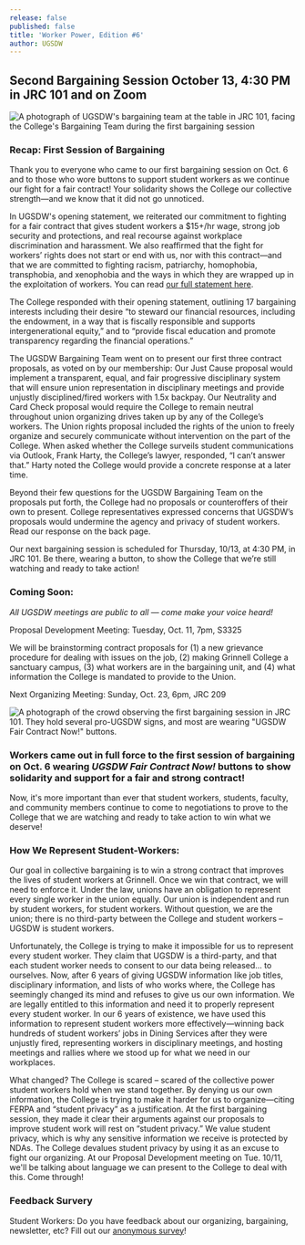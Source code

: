 ```yaml
---
release: false
published: false
title: 'Worker Power, Edition #6'
author: UGSDW
---
```

## Second Bargaining Session October 13, 4:30 PM in JRC 101 and on Zoom

![A photograph of UGSDW's bargaining team at the table in JRC 101, facing the College's Bargaining Team during the first bargaining session](https://ugsdw.org/assets/news/68678555629__0FA51F11-411A-4025-9CF6-83CB8F953641.jpg)


### Recap: First Session of Bargaining
Thank you to everyone who came to our first bargaining session on Oct. 6 and to those who wore buttons to support student workers as we continue our fight for a fair contract! Your solidarity shows the College our collective strength—and we know that it did not go unnoticed.

In UGSDW's opening statement, we reiterated our commitment to fighting for a fair contract that gives student workers a $15+/hr wage, strong job security and protections, and real recourse against workplace discrimination and harassment. We also reaffirmed that the fight for workers’ rights does not start or end with us, nor with this contract—and that we are committed to fighting racism, patriarchy, homophobia, transphobia, and xenophobia and the ways in which they are wrapped up in the exploitation of workers. You can read [our full statement here](https://www.ugsdw.org/2022/10/09/ugsdw-opening-statement/).

The College responded with their opening statement, outlining 17 bargaining interests including their desire “to steward our financial resources, including the endowment, in a way that is fiscally responsible and supports intergenerational equity,” and to “provide fiscal education and promote transparency regarding the financial operations.”

The UGSDW Bargaining Team went on to present our first three contract proposals, as voted on by our membership: Our Just Cause proposal would implement a transparent, equal, and fair progressive disciplinary system that will ensure union representation in disciplinary meetings and provide unjustly disciplined/fired workers with 1.5x backpay. Our Neutrality and Card Check proposal would require the College to remain neutral throughout union organizing drives taken up by any of the College’s workers. The Union rights proposal included the rights of the union to freely organize and securely communicate without intervention on the part of the College. When asked whether the College surveils student communications via Outlook, Frank Harty, the College’s lawyer, responded, “I can’t answer that.” Harty noted the College would provide a concrete response at a later time.  

Beyond their few questions for the UGSDW Bargaining Team on the proposals put forth, the College had no proposals or counteroffers of their own to present. College representatives expressed concerns that UGSDW’s proposals would undermine the agency and privacy of student workers. Read our response on the back page.

Our next bargaining session is scheduled for Thursday, 10/13, at 4:30 PM, in JRC 101. Be there, wearing a button, to show the College that we’re still watching and ready to take action!

### Coming Soon:
_All UGSDW meetings are public to all — come make your voice heard!_

Proposal Development Meeting: Tuesday, Oct. 11, 7pm, S3325

We will be brainstorming contract proposals for (1) a new grievance procedure for dealing with issues on the job, (2) making Grinnell College a sanctuary campus, (3) what workers are in the bargaining unit, and (4) what information the College is mandated to provide to the Union.

Next Organizing Meeting: Sunday, Oct. 23, 6pm, JRC 209

![A photograph of the crowd observing the first bargaining session in JRC 101. They hold several pro-UGSDW signs, and most are wearing "UGSDW Fair Contract Now!" buttons.](https://ugsdw.org/assets/news/IMG_6303.jpg)

### Workers came out in full force to the first session of bargaining on Oct. 6 wearing _UGSDW Fair Contract Now!_ buttons to show solidarity and support for a fair and strong contract! 

Now, it's more important than ever that student workers, students, faculty, and community members continue to come to negotiations to prove to the College that we are watching and ready to take action to win what we deserve!

### How We Represent Student-Workers:
Our goal in collective bargaining is to win a strong contract that improves the lives of student workers at Grinnell. Once we win that contract, we will need to enforce it. Under the law, unions have an obligation to represent every single worker in the union equally. Our union is independent and run by student workers, for student workers. Without question, we are the union; there is no third-party between the College and student workers – UGSDW is student workers.

Unfortunately, the College is trying to make it impossible for us to represent every student worker. They claim that UGSDW is a third-party, and that each student worker needs to consent to our data being released… to ourselves. Now, after 6 years of giving UGSDW information like job titles, disciplinary information, and lists of who works where, the College has seemingly changed its mind and refuses to give us our own information. We are legally entitled to this information and need it to properly represent every student worker. In our 6 years of existence, we have used this information to represent student workers more effectively—winning back hundreds of student workers’ jobs in Dining Services after they were unjustly fired, representing workers in disciplinary meetings, and hosting meetings and rallies where we stood up for what we need in our workplaces.

What changed? The College is scared – scared of the collective power student workers hold when we stand together. By denying us our own information, the College is trying to make it harder for us to organize—citing FERPA and “student privacy” as a justification. At the first bargaining session, they made it clear their arguments against our proposals to improve student work will rest on “student privacy.” We value student privacy, which is why any sensitive information we receive is protected by NDAs. The College devalues student privacy by using it as an excuse to fight our organizing. At our Proposal Development meeting on Tue. 10/11, we'll be talking about language we can present to the College to deal with this. Come through! 

### Feedback Survery
Student Workers: Do you have feedback about our organizing, bargaining, newsletter, etc? Fill out our [anonymous survey](https://docs.google.com/forms/d/e/1FAIpQLSdCFew8QXpF6GnijpxEdpWJrNRR5oCwdNpKH9ewulG01YbI9g/viewform)!

